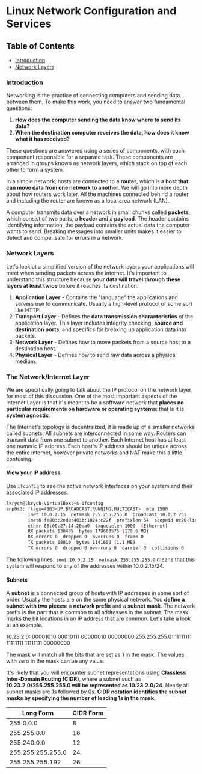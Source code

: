 # Linux Network Configuration and Services

## Table of Contents
* [Introduction](#introduction)
* [Network Layers](#network-layers)
### Introduction

Networking is the practice of connecting computers and sending data between them. To make this work, you need to answer two fundamental questions:

1. **How does the computer sending the data know where to send its data?**
2. **When the destination computer receives the data, how does it know what it has received?**

These questions are answered using a series of components, with each component responsible for a separate task. These components are arranged in groups known as network layers, which stack on top of each other to form a system. 

In a simple network, hosts are connected to a **router**, which is **a host that can move data from one network to another**. We will go into more depth about how routers work later. All the machines connected behind a router and including the router are known as a local area network (LAN).

A computer transmits data over a network in small chunks called **packets**, which consist of two parts, a **header** and a **payload**. The header contains identifying information, the payload contains the actual data the computer wants to send. Breaking messages into smaller units makes it easier to detect and compensate for errors in a network.

### Network Layers

Let's look at a simplified version of the network layers your applications will meet when sending packets across the internet. It's important to understand this structure because **your data will travel through these layers at least twice** before it reaches its destination.

1. **Application Layer** - Contains the "language" the applications and servers use to communicate. Usually a high-level protocol of some sort like HTTP.
2. **Transport Layer** - Defines the **data transmission characteristics** of the application layer. This layer includes integrity checking, **source and destination ports**, and specifics for breaking up application data into packets.
3. **Network Layer** - Defines how to move packets from a source host to a destination host.
4. **Physical Layer** - Defines how to send raw data across a physical medium.

### The Network/Internet Layer

We are specifically going to talk about the IP protocol on the network layer for most of this discussion. One of the most important aspects of the Internet Layer is that it's meant to be a software network that **places no particular requirements on hardware or operating systems**: that is it is **system agnostic**. 

The Internet's topology is decentralized, it is made up of a smaller networks called subnets. All subnets are interconnected in some way. Routers can transmit data from one subnet to another. Each Internet host has at least one numeric IP address. Each host's IP address should be unique across the entire internet, however private networks and NAT make this a little confusing.

#### View your IP address

Use `ifconfig` to see the active network interfaces on your system and their associated IP addresses.

```bash
lkrych@lkrych-VirtualBox:~$ ifconfig
enp0s3: flags=4163<UP,BROADCAST,RUNNING,MULTICAST>  mtu 1500
        inet 10.0.2.15  netmask 255.255.255.0  broadcast 10.0.2.255
        inet6 fe80::2ed0:403b:1824:c22f  prefixlen 64  scopeid 0x20<link>
        ether 08:00:27:14:20:a0  txqueuelen 1000  (Ethernet)
        RX packets 130485  bytes 179663575 (179.6 MB)
        RX errors 0  dropped 0  overruns 0  frame 0
        TX packets 18010  bytes 1141650 (1.1 MB)
        TX errors 0  dropped 0 overruns 0  carrier 0  collisions 0
```
The following lines: `inet 10.0.2.15  netmask 255.255.255.0` means that this system will respond to any of the addresses within 10.0.2.15/24.

#### Subnets

A **subnet** is a connected group of hosts with IP addresses in some sort of order. Usually the hosts are on the same physical network. You **define a subnet with two pieces**: a **network prefix** and a **subnet mask**. The network prefix is the part that is common to all addresses in the subnet. The mask marks the bit locations in an IP address that are common. Let's take a look at an example.

10.23.2.0:     00001010 00010111 00000010 00000000
255.255.255.0: 11111111 11111111 11111111 00000000

The mask will match all the bits that are set as 1 in the mask. The values with zero in the mask can be any value.

It's likely that you will encounter subnet representations using **Classless Inter-Domain Routing (CIDR)**, where a subnet such as **10.23.2.0/255.255.255.0 will be represented as 10.23.2.0/24**. Nearly all subnet masks are 1s followed by 0s. **CIDR notation identifies the subnet masks by specifying the number of leading 1s in the mask**. 

| Long Form | CIDR Form |
|-----|-------|
| 255.0.0.0 | 8 |
| 255.255.0.0 | 16 |
| 255.240.0.0 | 12 |
| 255.255.255.255.0 | 24 |
| 255.255.255.192 | 26 |
